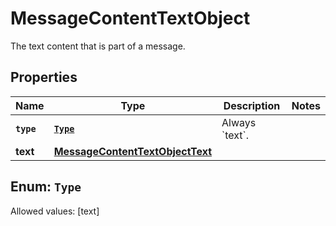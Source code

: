 

# MessageContentTextObject

The text content that is part of a message.

## Properties

Name | Type | Description | Notes
------------ | ------------- | ------------- | -------------
**`type`** | [**`Type`**](#`Type`) | Always &#x60;text&#x60;. | 
**text** | [**MessageContentTextObjectText**](MessageContentTextObjectText.md) |  | 


## Enum: `Type`
Allowed values: [text]




